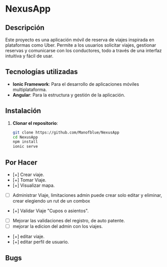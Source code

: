 # NexusApp

## Descripción

Este proyecto es una aplicación móvil de reserva de viajes inspirada en plataformas como Uber. Permite a los usuarios solicitar viajes, gestionar reservas y comunicarse con los conductores, todo a través de una interfaz intuitiva y fácil de usar.

## Tecnologías utilizadas

- **Ionic Framework**: Para el desarrollo de aplicaciones móviles multiplataforma.
- **Angular**: Para la estructura y gestión de la aplicación.

## Instalación

1. **Clonar el repositorio**:
   ```bash
   git clone https://github.com/Manofblue/NexusApp
   cd NexusApp
   npm install
   ionic serve

## Por Hacer

- [+] Crear viaje.
- [+] Tomar Viaje.
- [+] Visualizar mapa.
- [ ] Administrar Viaje, limitaciones admin puede crear solo editar y eliminar, crear elegiendo un rut de un combox
- [+] Validar Viaje "Cupos o asientos".
- [ ] Mejorar las validaciones del registro, de auto patente.
- [ ] mejorar la edicion del admin con los viajes.
- [+] editar viaje.
- [+] editar perfil de usuario.
## Bugs



